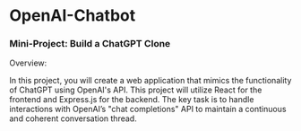 # OpenAI-Chatbot

### Mini-Project: Build a ChatGPT Clone
Overview:

In this project, you will create a web application that mimics the functionality of ChatGPT using OpenAI's API. This project will utilize React for the frontend and Express.js for the backend. The key task is to handle interactions with OpenAI’s "chat completions" API to maintain a continuous and coherent conversation thread.

